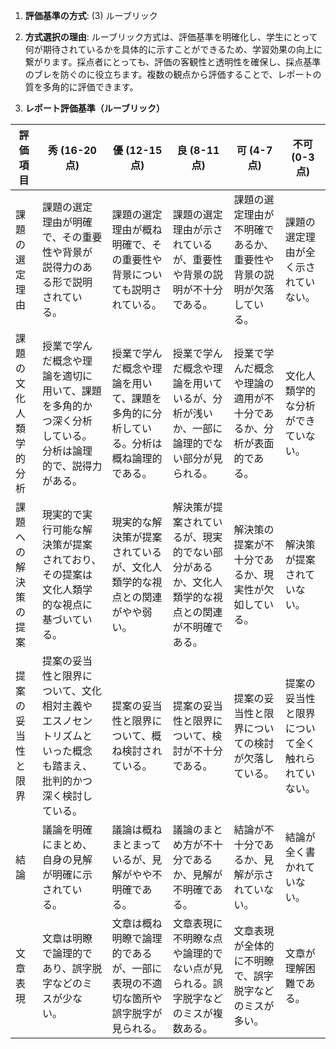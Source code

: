 1. **評価基準の方式**: (3) ルーブリック

2. **方式選択の理由**: ルーブリック方式は、評価基準を明確化し、学生にとって何が期待されているかを具体的に示すことができるため、学習効果の向上に繋がります。採点者にとっても、評価の客観性と透明性を確保し、採点基準のブレを防ぐのに役立ちます。複数の観点から評価することで、レポートの質を多角的に評価できます。

3. **レポート評価基準（ルーブリック）**

| 評価項目 | 秀 (16-20点) | 優 (12-15点) | 良 (8-11点) | 可 (4-7点) | 不可 (0-3点) |
|---|---|---|---|---|---|
| 課題の選定理由 | 課題の選定理由が明確で、その重要性や背景が説得力のある形で説明されている。 | 課題の選定理由が概ね明確で、その重要性や背景についても説明されている。 | 課題の選定理由が示されているが、重要性や背景の説明が不十分である。 | 課題の選定理由が不明確であるか、重要性や背景の説明が欠落している。 | 課題の選定理由が全く示されていない。 |
| 課題の文化人類学的分析 | 授業で学んだ概念や理論を適切に用いて、課題を多角的かつ深く分析している。分析は論理的で、説得力がある。 | 授業で学んだ概念や理論を用いて、課題を多角的に分析している。分析は概ね論理的である。 | 授業で学んだ概念や理論を用いているが、分析が浅いか、一部に論理的でない部分が見られる。 | 授業で学んだ概念や理論の適用が不十分であるか、分析が表面的である。 | 文化人類学的な分析ができていない。 |
| 課題への解決策の提案 | 現実的で実行可能な解決策が提案されており、その提案は文化人類学的な視点に基づいている。 | 現実的な解決策が提案されているが、文化人類学的な視点との関連がやや弱い。 | 解決策が提案されているが、現実的でない部分があるか、文化人類学的な視点との関連が不明確である。 | 解決策の提案が不十分であるか、現実性が欠如している。 | 解決策が提案されていない。 |
| 提案の妥当性と限界 | 提案の妥当性と限界について、文化相対主義やエスノセントリズムといった概念も踏まえ、批判的かつ深く検討している。 | 提案の妥当性と限界について、概ね検討されている。 | 提案の妥当性と限界について、検討が不十分である。 | 提案の妥当性と限界についての検討が欠落している。 | 提案の妥当性と限界について全く触れられていない。 |
| 結論 | 議論を明確にまとめ、自身の見解が明確に示されている。 | 議論は概ねまとまっているが、見解がやや不明確である。 | 議論のまとめ方が不十分であるか、見解が不明確である。 | 結論が不十分であるか、見解が示されていない。 | 結論が全く書かれていない。 |
| 文章表現 | 文章は明瞭で論理的であり、誤字脱字などのミスが少ない。 | 文章は概ね明瞭で論理的であるが、一部に表現の不適切な箇所や誤字脱字が見られる。 | 文章表現に不明瞭な点や論理的でない点が見られる。誤字脱字などのミスが複数ある。 | 文章表現が全体的に不明瞭で、誤字脱字などのミスが多い。 | 文章が理解困難である。 |


